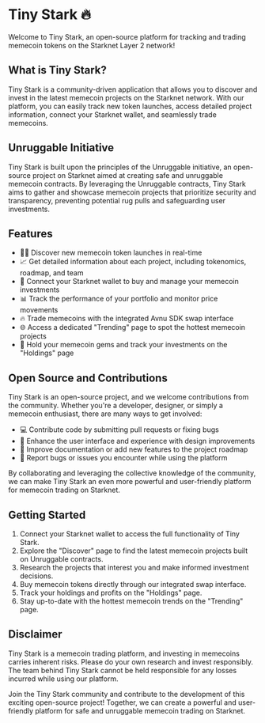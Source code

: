 # Tiny Stark 🔥

Welcome to Tiny Stark, an open-source platform for tracking and trading memecoin tokens on the Starknet Layer 2 network!

## What is Tiny Stark?

Tiny Stark is a community-driven application that allows you to discover and invest in the latest memecoin projects on the Starknet network. With our platform, you can easily track new token launches, access detailed project information, connect your Starknet wallet, and seamlessly trade memecoins.

## Unruggable Initiative

Tiny Stark is built upon the principles of the Unruggable initiative, an open-source project on Starknet aimed at creating safe and unruggable memecoin contracts. By leveraging the Unruggable contracts, Tiny Stark aims to gather and showcase memecoin projects that prioritize security and transparency, preventing potential rug pulls and safeguarding user investments.

## Features

- 🕵️‍♀️ Discover new memecoin token launches in real-time
- 📈 Get detailed information about each project, including tokenomics, roadmap, and team
- 🔐 Connect your Starknet wallet to buy and manage your memecoin investments
- 📊 Track the performance of your portfolio and monitor price movements
- 🔥 Trade memecoins with the integrated Avnu SDK swap interface
- 🌐 Access a dedicated "Trending" page to spot the hottest memecoin projects
- 💎 Hold your memecoin gems and track your investments on the "Holdings" page

## Open Source and Contributions

Tiny Stark is an open-source project, and we welcome contributions from the community. Whether you're a developer, designer, or simply a memecoin enthusiast, there are many ways to get involved:

- 💻 Contribute code by submitting pull requests or fixing bugs
- 🎨 Enhance the user interface and experience with design improvements
- 📝 Improve documentation or add new features to the project roadmap
- 🐛 Report bugs or issues you encounter while using the platform

By collaborating and leveraging the collective knowledge of the community, we can make Tiny Stark an even more powerful and user-friendly platform for memecoin trading on Starknet.

## Getting Started

1. Connect your Starknet wallet to access the full functionality of Tiny Stark.
2. Explore the "Discover" page to find the latest memecoin projects built on Unruggable contracts.
3. Research the projects that interest you and make informed investment decisions.
4. Buy memecoin tokens directly through our integrated swap interface.
5. Track your holdings and profits on the "Holdings" page.
6. Stay up-to-date with the hottest memecoin trends on the "Trending" page.

## Disclaimer

Tiny Stark is a memecoin trading platform, and investing in memecoins carries inherent risks. Please do your own research and invest responsibly. The team behind Tiny Stark cannot be held responsible for any losses incurred while using our platform.

Join the Tiny Stark community and contribute to the development of this exciting open-source project! Together, we can create a powerful and user-friendly platform for safe and unruggable memecoin trading on Starknet.
